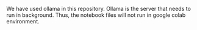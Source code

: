 We have used ollama in this repository.
Ollama is the server that needs to run in background.
Thus, the notebook files will not run in google colab environment.
